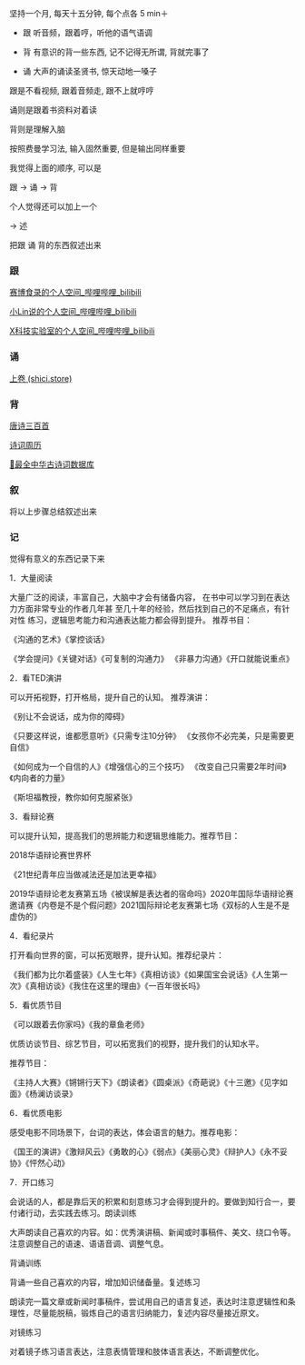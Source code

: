 坚持一个月, 每天十五分钟, 每个点各 5 min＋

- 跟 听音频，跟着哼，听他的语气语调

- 背 有意识的背一些东西, 记不记得无所谓, 背就完事了

- 诵 大声的诵读圣贤书, 惊天动地一嗓子

跟是不看视频, 跟着音频走, 跟不上就哼哼

诵则是跟着书资料对着读

背则是理解入脑

按照费曼学习法, 输入固然重要, 但是输出同样重要

我觉得上面的顺序, 可以是

跟 -> 诵 -> 背

个人觉得还可以加上一个

-> 述

把跟 诵 背的东西叙述出来

### 跟

[赛博食录的个人空间_哔哩哔哩_bilibili](https://space.bilibili.com/1937308559)

[小Lin说的个人空间_哔哩哔哩_bilibili](https://space.bilibili.com/520819684?spm_id_from=333.337.0.0)

[X科技实验室的个人空间_哔哩哔哩_bilibili](https://space.bilibili.com/516579621)

### 诵

[上卷 (shici.store)](https://shici.store/huajianji/www/list/%E4%B8%8A%E5%8D%B7.html)

### 背

[唐诗三百首](https://shici.store/huajianji/www/list/%E5%94%90%E8%AF%97%E4%B8%89%E7%99%BE%E9%A6%96.html)

[诗词周历](https://shici.store/poetry-calendar/)

[🧶最全中华古诗词数据库](https://github.com/chinese-poetry/chinese-poetry)

### 叙

将以上步骤总结叙述出来

### 记

觉得有意义的东西记录下来

1．大量阅读

大量广泛的阅读，丰富自己，大脑中才会有储备内容， 在书中可以学习到在表达力方面非常专业的作者几年甚 至几十年的经验，然后找到自己的不足痛点，有针对性 练习，逻辑思考能力和沟通表达能力都会得到提升。 推荐书目：

《沟通的艺术》《掌控谈话》

《学会提问》《关键对话》《可复制的沟通力》 《非暴力沟通》《开口就能说重点》

2．看TED演讲

可以开拓视野，打开格局，提升自己的认知。 推荐演讲：

《别让不会说话，成为你的障碍》

《只要这样说，谁都愿意听》《只需专注10分钟》 《女孩你不必完美，只是需要更自信》

《如何成为一个自信的人》《增强信心的三个技巧》 《改变自己只需要2年时间》《内向者的力量》

《斯坦福教授，教你如何克服紧张》

3．看辩论赛

可以提升认知，提高我们的思辨能力和逻辑思维能力。推荐节目：

2018华语辩论赛世界杯

《21世纪青年应当做减法还是加法更幸福》

2019华语辩论老友赛第五场《被误解是表达者的宿命吗》2020年国际华语辩论赛邀请赛《内卷是不是个假问题》2021国际辩论老友赛第七场《双标的人生是不是虚伪的》

4．看纪录片

打开看向世界的窗，可以拓宽眼界，提升认知。推荐纪录片：

《我们都为比尔着盛装》《人生七年》《真相访谈》《如果国宝会说话》《人生第一次》《真相访谈》《我住在这里的理由》《一百年很长吗》

5．看优质节目

《可以跟着去你家吗》《我的章鱼老师》

优质访谈节目、综艺节目，可以拓宽我们的视野，提升我们的认知水平。

推荐节目：

《主持人大赛》《锵锵行天下》《朗读者》《圆桌派》《奇葩说》《十三邀》《见字如面》《杨澜访谈录》

6．看优质电影

感受电影不同场景下，台词的表达，体会语言的魅力。推荐电影：

《国王的演讲》《激辩风云》《勇敢的心》《弱点》《美丽心灵》《辩护人》《永不妥协》《怦然心动》

7．开口练习

会说话的人，都是靠后天的积累和刻意练习才会得到提升的。要做到知行合一，要付诸行动，去实践去练习。朗读训练

大声朗读自己喜欢的内容。如：优秀演讲稿、新闻或时事稿件、美文、绕口令等。注意调整自己的语速、语语音调、调整气息。

背诵训练

背诵一些自己喜欢的内容，增加知识储备量。复述练习

朗读完一篇文章或新闻时事稿件，尝试用自己的语言复述，表达时注意逻辑性和条理性，尽量能脱稿，锻炼自己的语言归纳能力，复述内容尽量接近原文。

对镜练习

对着镜子练习语言表达，注意表情管理和肢体语言表达，不断调整优化。
